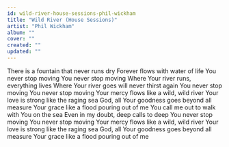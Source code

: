 ```yaml
---
id: wild-river-house-sessions-phil-wickham
title: "Wild River (House Sessions)"
artist: "Phil Wickham"
album: ""
cover: ""
created: ""
updated: ""
---
```


There is a fountain that never runs dry
Forever flows with water of life
You never stop moving
You never stop moving
Where Your river runs, everything lives
Where Your river goes will never thirst again
You never stop moving
You never stop moving
Your mercy flows like a wild, wild river
Your love is strong like the raging sea
God, all Your goodness goes beyond all measure
Your grace like a flood pouring out of me
You call me out to walk with You on the sea
Even in my doubt, deep calls to deep
You never stop moving
You never stop moving
Your mercy flows like a wild, wild river
Your love is strong like the raging sea
God, all Your goodness goes beyond all measure
Your grace like a flood pouring out of me